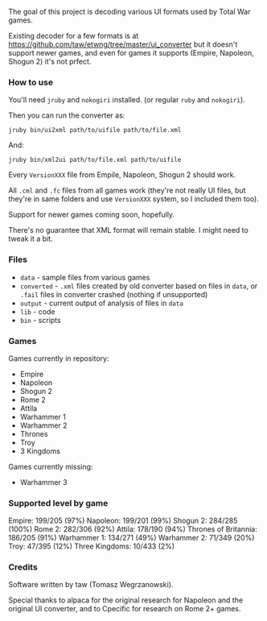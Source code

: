 The goal of this project is decoding various UI formats used by Total War games.

Existing decoder for a few formats is at https://github.com/taw/etwng/tree/master/ui_converter but it doesn't support newer games,
and even for games it supports (Empire, Napoleon, Shogun 2) it's not prfect.

### How to use

You'll need `jruby` and `nokogiri` installed. (or regular `ruby` and `nokogiri`).

Then you can run the converter as:

```
jruby bin/ui2xml path/to/uifile path/to/file.xml
```

And:

```
jruby bin/xml2ui path/to/file.xml path/to/uifile
```

Every `VersionXXX` file from Empile, Napoleon, Shogun 2 should work.

All `.cml` and `.fc` files from all games work (they're not really UI files, but they're in same folders and use `VersionXXX` system, so I included them too).

Support for newer games coming soon, hopefully.

There's no guarantee that XML format will remain stable. I might need to tweak it a bit.

### Files

* `data` - sample files from various games
* `converted` - `.xml` files created by old converter based on files in `data`, or `.fail` files in converter crashed (nothing if unsupported)
* `output` - current output of analysis of files in `data`
* `lib` - code
* `bin` - scripts

### Games

Games currently in repository:

* Empire
* Napoleon
* Shogun 2
* Rome 2
* Attila
* Warhammer 1
* Warhammer 2
* Thrones
* Troy
* 3 Kingdoms

Games currently missing:

* Warhammer 3

### Supported level by game

Empire: 199/205 (97%)
Napoleon: 199/201 (99%)
Shogun 2: 284/285 (100%)
Rome 2: 282/306 (92%)
Attila: 178/190 (94%)
Thrones of Britannia: 186/205 (91%)
Warhammer 1: 134/271 (49%)
Warhammer 2: 71/349 (20%)
Troy: 47/395 (12%)
Three Kingdoms: 10/433 (2%)

### Credits

Software written by taw (Tomasz Wegrzanowski).

Special thanks to alpaca for the original research for Napoleon and the original UI converter, and to Cpecific for research on Rome 2+ games.
